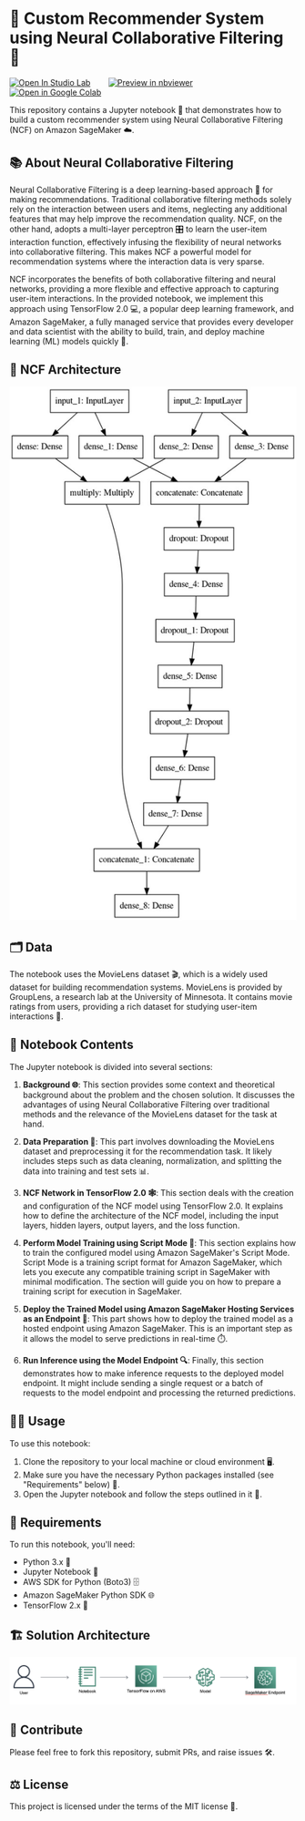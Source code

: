 # 🌟 Custom Recommender System using Neural Collaborative Filtering 🧠

[![Open In Studio Lab](https://studiolab.sagemaker.aws/studiolab.svg)](https://studiolab.sagemaker.aws/import/github/vivek7208/Recommender-System/blob/main/custom-recommender-system.ipynb)
&nbsp;&nbsp;&nbsp;&nbsp;&nbsp;&nbsp;
[![Preview in nbviewer](https://img.shields.io/badge/render-nbviewer-orange.svg)](https://nbviewer.jupyter.org/github/vivek7208/Recommender-System/blob/main/custom-recommender-system.ipynb)
&nbsp;&nbsp;&nbsp;&nbsp;&nbsp;&nbsp;
[![Open in Google Colab](https://colab.research.google.com/assets/colab-badge.svg)](https://colab.research.google.com/github/vivek7208/Recommender-System/blob/main/custom-recommender-system.ipynb)


This repository contains a Jupyter notebook 📓 that demonstrates how to build a custom recommender system using Neural Collaborative Filtering (NCF) on Amazon SageMaker ☁️.

## 📚 About Neural Collaborative Filtering

Neural Collaborative Filtering is a deep learning-based approach 🚀 for making recommendations. Traditional collaborative filtering methods solely rely on the interaction between users and items, neglecting any additional features that may help improve the recommendation quality. NCF, on the other hand, adopts a multi-layer perceptron 🎛️ to learn the user-item interaction function, effectively infusing the flexibility of neural networks into collaborative filtering. This makes NCF a powerful model for recommendation systems where the interaction data is very sparse.

NCF incorporates the benefits of both collaborative filtering and neural networks, providing a more flexible and effective approach to capturing user-item interactions. In the provided notebook, we implement this approach using TensorFlow 2.0 💻, a popular deep learning framework, and Amazon SageMaker, a fully managed service that provides every developer and data scientist with the ability to build, train, and deploy machine learning (ML) models quickly 💫.

## 🔬 NCF Architecture

![NCF Architecture](docs/ncf-architecture.jpeg)

## 🗂️ Data

The notebook uses the MovieLens dataset 🎬, which is a widely used dataset for building recommendation systems. MovieLens is provided by GroupLens, a research lab at the University of Minnesota. It contains movie ratings from users, providing a rich dataset for studying user-item interactions 🧪.

## 📘 Notebook Contents

The Jupyter notebook is divided into several sections:

1. **Background 🌐**: This section provides some context and theoretical background about the problem and the chosen solution. It discusses the advantages of using Neural Collaborative Filtering over traditional methods and the relevance of the MovieLens dataset for the task at hand.

2. **Data Preparation 🧹**: This part involves downloading the MovieLens dataset and preprocessing it for the recommendation task. It likely includes steps such as data cleaning, normalization, and splitting the data into training and test sets 📊.

3. **NCF Network in TensorFlow 2.0 🕸️**: This section deals with the creation and configuration of the NCF model using TensorFlow 2.0. It explains how to define the architecture of the NCF model, including the input layers, hidden layers, output layers, and the loss function.

4. **Perform Model Training using Script Mode 💪**: This section explains how to train the configured model using Amazon SageMaker's Script Mode. Script Mode is a training script format for Amazon SageMaker, which lets you execute any compatible training script in SageMaker with minimal modification. The section will guide you on how to prepare a training script for execution in SageMaker.

5. **Deploy the Trained Model using Amazon SageMaker Hosting Services as an Endpoint 🚀**: This part shows how to deploy the trained model as a hosted endpoint using Amazon SageMaker. This is an important step as it allows the model to serve predictions in real-time ⏱️.

6. **Run Inference using the Model Endpoint 🔍**: Finally, this section demonstrates how to make inference requests to the deployed model endpoint. It might include sending a single request or a batch of requests to the model endpoint and processing the returned predictions.

## 👩‍💻 Usage

To use this notebook:

1. Clone the repository to your local machine or cloud environment 🖥️.
2. Make sure you have the necessary Python packages installed (see "Requirements" below) 🔧.
3. Open the Jupyter notebook and follow the steps outlined in it 📖.

## 📜 Requirements

To run this notebook, you'll need:

- Python 3.x 🐍
- Jupyter Notebook 📓
- AWS SDK for Python (Boto3) 🗄️
- Amazon SageMaker Python SDK 🌐
- TensorFlow 2.x 🧠

## 🏗️ Solution Architecture 

![Solution Architecture](docs/architecture.png)

## 🤝 Contribute

Please feel free to fork this repository, submit PRs, and raise issues 🛠️.

## ⚖️ License

This project is licensed under the terms of the MIT license 📄.
